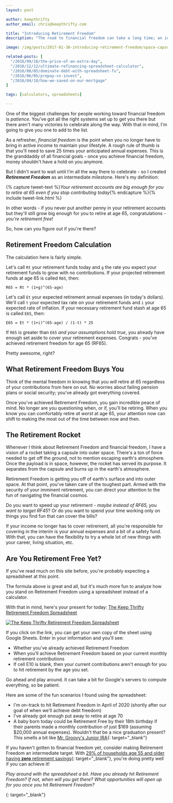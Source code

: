 ```yaml
---
layout: post

author: keepthrifty
author_email: chris@keepthrifty.com

title: "Introducing Retirement Freedom"
description: "The road to financial freedom can take a long time; an intermediate step to celebrate is Retirement Freedom - never heard of it? That's because I made it up"

image: /img/posts/2017-01-30-introducing-retirement-freedom/space-capsule.jpg

related-posts: [
  "/2016/09/18/the-price-of-an-extra-day",
  "/2016/12/12/ultimate-refinancing-spreadsheet-calculator",
  "/2016/08/05/dominate-debt-with-spreadsheet-fu",
  "/2016/06/05/prepay-vs-invest",
  "/2016/04/10/how-we-saved-on-our-mortgage"
]

tags: [calculators, spreadsheets]

---
```


One of the biggest challenges for people working toward financial freedom is _patience_. You've got all the right systems set up to get you there but there aren't many victories to celebrate along the way. With that in mind, I'm going to give you one to add to the list.

As a refresher, _financial freedom_ is the point when you no longer have to bring in active income to maintain your lifestyle. A rough rule of thumb is that you'll need to save 25 times your anticipated annual expenses. This is the granddaddy of all financial goals - once you achieve financial freedom, money shouldn't have a hold on you anymore.

But I didn't want to wait until I'm all the way there to celebrate - so I created ___Retirement Freedom___ as an intermediate milestone. Here's my definition:

{% capture tweet-text %}_Your retirement accounts are big enough for you to retire at 65 even if you stop contributing today_{% endcapture %}{% include tweet-link.html %}

In other words - if you never put another penny in your retirement accounts but they'll still grow big enough for you to retire at age 65, congratulations - _you're retirement free_!

So, how can you figure out if you're there?

## Retirement Freedom Calculation

The calculation here is fairly simple.

Let's call `Rt` your retirement funds today and `g` the rate you expect your retirement funds to grow with no contributions. If your projected retirement funds at age 65 is called `R65`, then:

    R65 = Rt * (1+g)^(65-age)

Let's call `Et` your expected retirement annual expenses (in today's dollars). We'll call `t` your expected tax rate on your retirement funds and `i` your expected rate of inflation. If your necessary retirement fund stash at age 65 is called `E65`, then:

    E65 = Et * (1+i)^(65-age) / (1-t) * 25

If `R65` is greater than `E65` _and your assumptions hold true_, you already have enough set aside to cover your retirement expenses. Congrats - you've achieved retirement freedom for age 65 (RF65).

Pretty awesome, right?

## What Retirement Freedom Buys You

Think of the mental freedom in knowing that you _will_ retire at 65 regardless of your contributions from here on out. No worries about failing pension plans or social security; you've already got everything covered.

Once you've achieved Retirement Freedom, you gain incredible peace of mind. No longer are you questioning when, or if, you'll be retiring. When you know you can comfortably retire _at worst_ at age 65, your attention now can shift to making the most out of the time between now and then.

## The Retirement Rocket

Whenever I think about Retirement Freedom and financial freedom, I have a vision of a rocket taking a capsule into outer space. There's a ton of force needed to get off the ground, not to mention escaping earth's atmosphere. Once the payload is in space, however, the rocket has served its purpose. It separates from the capsule and burns up in the earth's atmosphere.

Retirement Freedom is getting you off of earth's surface and into outer space. At that point, you've taken care of the toughest part. Armed with the security of your imminent retirement, you can direct your attention to the fun of navigating the financial cosmos.

Do you want to speed up your retirement - _maybe instead of RF65, you want to target RF45_? Or do you want to spend your time working only on things you find fun that can cover the bills?

If your income no longer has to cover retirement, all you're responsible for covering in the interim is your annual expenses and a bit of a safety fund. With that, you can have the flexibility to try a whole lot of new things with your career, living situation, etc.

## Are You Retirement Free Yet?

If you've read much on this site before, you're probably expecting a spreadsheet at this point.

The formula above is great and all, but it's much more fun to analyze how you stand on Retirement Freedom using a spreadsheet instead of a calculator.

With that in mind, here's your present for today: [The Keep Thrifty Retirement Freedom Spreadsheet][spreadsheet]

[![The Keep Thrifty Retirement Freedom Spreadsheet]({{site.url}}/img/posts/2017-01-30-introducing-retirement-freedom/retirement-freedom-spreadsheet.jpg)][spreadsheet]

If you click on the link, you can get your own copy of the sheet using Google Sheets. Enter in your information and you'll see:

- Whether you've already achieved Retirement Freedom
- When you'll achieve Retirement Freedom based on your current monthly retirement contributions
- If cell E10 is blank, then your current contributions aren't enough for you to hit retirement by the age you set.

Go ahead and play around. It can take a bit for Google's servers to compute everything, so be patient.

Here are some of the fun scenarios I found using the spreadsheet:

- I'm on-track to hit Retirement Freedom in April of 2020 (shortly after our goal of when we'll achieve debt freedom)
- I've already got enough put away to retire at age 70
- A baby born today could be Retirement Free by their 18th birthday if their parents made a monthly contribution of just $169 (assuming $20,000 annual expenses). Wouldn't that be a nice graduation present? This smells a bit like [Mr. Groovy's Junior IRA](http://freedomisgroovy.com/junior-ira-nutshell/){: target="_blank"}

If you haven't gotten to financial freedom yet, consider making Retirement Freedom an intermediate target. With [29% of households age 55 and older having __zero__ retirement savings](http://www.gao.gov/products/GAO-15-419){: target="_blank"}, you're doing pretty well if you can achieve it!

_Play around with the spreadsheet a bit. Have you already hit Retirement Freedom? If not, when will you get there? What opportunities will open up for you once you hit Retirement Freedom?_

[spreadsheet]: https://docs.google.com/spreadsheets/d/17jDUnWwUz9rJyMUIv3W2QdP2J9MWMSsdL2AjuaZv3D0/copy?usp=sharing
{: target="_blank"}
